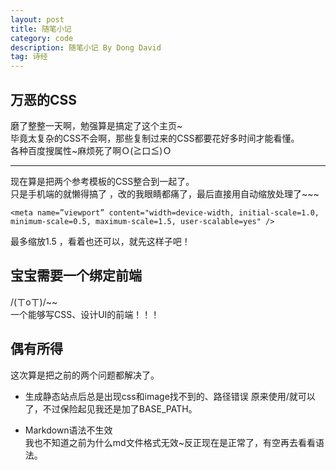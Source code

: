 ```yaml
---
layout: post
title: 随笔小记
category: code
description: 随笔小记 By Dong David
tag: 诗经
---
```


## 万恶的CSS

磨了整整一天啊，勉强算是搞定了这个主页~  
毕竟太复杂的CSS不会啊，那些复制过来的CSS都要花好多时间才能看懂。  
各种百度搜属性~麻烦死了啊Ｏ(≧口≦)Ｏ  
***
现在算是把两个参考模板的CSS整合到一起了。  
只是手机端的就懒得搞了 ，改的我眼睛都痛了，最后直接用自动缩放处理了~~~
	
	<meta name=”viewport” content="width=device-width, initial-scale=1.0, minimum-scale=0.5, maximum-scale=1.5, user-scalable=yes" />
最多缩放1.5 ，看着也还可以，就先这样子吧！

## 宝宝需要一个绑定前端
/(ㄒoㄒ)/~~  
一个能够写CSS、设计UI的前端！！！  
## 偶有所得
这次算是把之前的两个问题都解决了。  

* 生成静态站点后总是出现css和image找不到的、路径错误
	原来使用/就可以了，不过保险起见我还是加了BASE_PATH。

* Markdown语法不生效  
	我也不知道之前为什么md文件格式无效~反正现在是正常了，有空再去看看语法。


[Dong David]: http://www.DongDavid.com  "Dong David"

